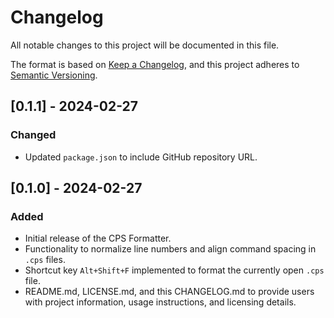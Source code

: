 # Changelog

All notable changes to this project will be documented in this file.

The format is based on [Keep a Changelog](https://keepachangelog.com/en/1.0.0/), and this project adheres to [Semantic Versioning](https://semver.org/spec/v2.0.0.html).

## [0.1.1] - 2024-02-27
### Changed
- Updated `package.json` to include GitHub repository URL.

## [0.1.0] - 2024-02-27

### Added
- Initial release of the CPS Formatter.
- Functionality to normalize line numbers and align command spacing in `.cps` files.
- Shortcut key `Alt+Shift+F` implemented to format the currently open `.cps` file.
- README.md, LICENSE.md, and this CHANGELOG.md to provide users with project information, usage instructions, and licensing details.
